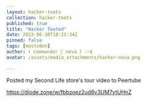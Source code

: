 ```yaml
---
layout: hacker-toots
collection: hacker-toots
published: true
title: "Hacker Tooted"
date: 2023-06-30T18:21:34Z
pinned: false
tags: [mastodon]
author: ⸸ commander ░ nova ⸸ :~$
avatar: /assets/media_attachments/hacker-nova.png

---
```


<p>Posted my Second Life store&#39;s tour video to Peertube </p><p><a href="https://diode.zone/w/fbbzoez2ud8v3UM7ytUHnZ" target="_blank" rel="nofollow noopener noreferrer" translate="no"><span class="invisible">https://</span><span class="ellipsis">diode.zone/w/fbbzoez2ud8v3UM7y</span><span class="invisible">tUHnZ</span></a></p>


